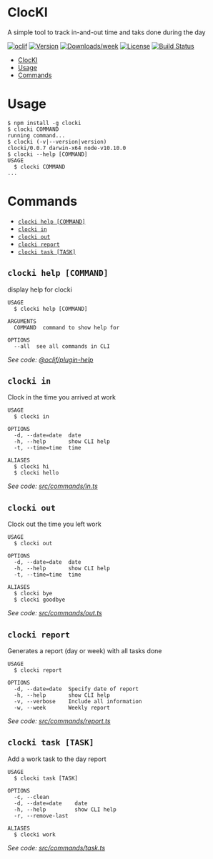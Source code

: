 # ClocKI

A simple tool to track in-and-out time and taks done during the day

[![oclif](https://img.shields.io/badge/cli-oclif-brightgreen.svg)](https://oclif.io)
[![Version](https://img.shields.io/npm/v/clocki.svg)](https://npmjs.org/package/clocki)
[![Downloads/week](https://img.shields.io/npm/dw/clocki.svg)](https://npmjs.org/package/clocki)
[![License](https://img.shields.io/npm/l/clocki.svg)](https://github.com/fsschmitt/clocki-cli/blob/master/package.json)
[![Build Status](https://travis-ci.org/fsschmitt/clocki-cli.svg?branch=master)](https://travis-ci.org/fsschmitt/clocki-cli)

<!-- toc -->
* [ClocKI](#clocki)
* [Usage](#usage)
* [Commands](#commands)
<!-- tocstop -->

# Usage

<!-- usage -->
```sh-session
$ npm install -g clocki
$ clocki COMMAND
running command...
$ clocki (-v|--version|version)
clocki/0.0.7 darwin-x64 node-v10.10.0
$ clocki --help [COMMAND]
USAGE
  $ clocki COMMAND
...
```
<!-- usagestop -->

# Commands

<!-- commands -->
* [`clocki help [COMMAND]`](#clocki-help-command)
* [`clocki in`](#clocki-in)
* [`clocki out`](#clocki-out)
* [`clocki report`](#clocki-report)
* [`clocki task [TASK]`](#clocki-task-task)

## `clocki help [COMMAND]`

display help for clocki

```
USAGE
  $ clocki help [COMMAND]

ARGUMENTS
  COMMAND  command to show help for

OPTIONS
  --all  see all commands in CLI
```

_See code: [@oclif/plugin-help](https://github.com/oclif/plugin-help/blob/v2.1.6/src/commands/help.ts)_

## `clocki in`

Clock in the time you arrived at work

```
USAGE
  $ clocki in

OPTIONS
  -d, --date=date  date
  -h, --help       show CLI help
  -t, --time=time  time

ALIASES
  $ clocki hi
  $ clocki hello
```

_See code: [src/commands/in.ts](https://github.com/fsschmitt/clocki-cli/blob/v0.0.7/src/commands/in.ts)_

## `clocki out`

Clock out the time you left work

```
USAGE
  $ clocki out

OPTIONS
  -d, --date=date  date
  -h, --help       show CLI help
  -t, --time=time  time

ALIASES
  $ clocki bye
  $ clocki goodbye
```

_See code: [src/commands/out.ts](https://github.com/fsschmitt/clocki-cli/blob/v0.0.7/src/commands/out.ts)_

## `clocki report`

Generates a report (day or week) with all tasks done

```
USAGE
  $ clocki report

OPTIONS
  -d, --date=date  Specify date of report
  -h, --help       show CLI help
  -v, --verbose    Include all information
  -w, --week       Weekly report
```

_See code: [src/commands/report.ts](https://github.com/fsschmitt/clocki-cli/blob/v0.0.7/src/commands/report.ts)_

## `clocki task [TASK]`

Add a work task to the day report

```
USAGE
  $ clocki task [TASK]

OPTIONS
  -c, --clean
  -d, --date=date    date
  -h, --help         show CLI help
  -r, --remove-last

ALIASES
  $ clocki work
```

_See code: [src/commands/task.ts](https://github.com/fsschmitt/clocki-cli/blob/v0.0.7/src/commands/task.ts)_
<!-- commandsstop -->
